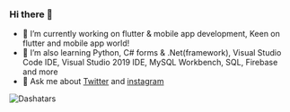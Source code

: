 ### Hi there 👋

- 🔭 I’m currently working on flutter & mobile app development, Keen on flutter and mobile app world!
- 🌱 I’m also learning Python, C# forms & .Net(framework), Visual Studio Code IDE, Visual Studio 2019 IDE, MySQL Workbench, SQL, Firebase and more
- 💬 Ask me about [Twitter](https://twitter.com/AbdullahKasgar) and [instagram](https://www.instagram.com/jay_official_24_)


![Dashatars](https://user-images.githubusercontent.com/88820048/167238602-cda96ac0-e04f-4e05-bce8-0e8f0c437b47.png)

